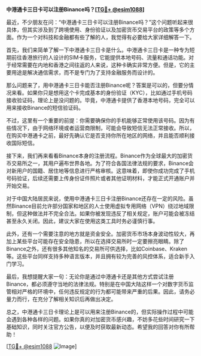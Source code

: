 **中港通卡三日卡可以注册Binance吗？[[TG💪+ @esim1088](https://t.me/s/esim1088)]**

最近，不少朋友在问：“中港通卡三日卡可以注册Binance吗？”这个问题听起来很具体，但其实涉及到了跨境使用、身份验证以及加密货币交易平台的政策等多个方面。作为一个对科技和金融都有些了解的人，我觉得有必要给大家详细解答一下。

首先，我们来简单了解一下中港通卡三日卡是什么。中港通卡三日卡是一种专为短期前往香港旅行的人设计的SIM卡服务，它能提供本地号码、流量和通话功能。对于经常需要在内地和香港之间往返的人来说，这种卡确实非常方便。但是，它的主要用途是解决通信需求，而不是专门为了支持金融服务而设计的。

那么问题来了，用中港通卡三日卡能否注册Binance呢？答案是可以的，但要分情况来看。如果你只是想用这个卡完成基本的身份验证（KYC），比如通过手机号码接收验证码，理论上是没问题的。毕竟，中港通卡提供了香港本地号码，完全可以用来接收Binance的短信验证码。

不过，这里有一个重要的前提：你需要确保你的手机能够正常使用该号码。因为有些情况下，由于网络环境或者运营商限制，可能会导致短信无法正常接收。所以，在购买中港通卡之前，最好先确认它是否支持你所在地区的网络，并且能否顺利接收国际短信。

接下来，我们再来看看Binance本身的注册流程。Binance作为全球最大的加密货币交易所之一，其用户遍布世界各地。为了符合各国法律法规的要求，Binance会对新用户的国籍、居住地等信息进行严格审核。这意味着，即使你成功完成了手机号码验证，后续还需要上传身份证件照片或者其他证明材料，才能正式开通账户并开始交易。

对于中国大陆居民来说，使用中港通卡三日卡注册Binance还存在一定的风险。虽然Binance目前允许部分国家和地区的人士使用虚拟专用网络（VPN）绕过地域限制，但这种做法并不完全合法。如果你被发现违反了相关规定，账户可能会被冻结甚至永久关闭。因此，建议大家在使用这类工具时务必谨慎行事。

此外，还有一个需要注意的地方就是资金安全。加密货币市场本身波动性较大，再加上某些平台可能存在安全隐患，所以在选择交易所时一定要擦亮眼睛。除了Binance之外，还有很多其他知名的交易所可供选择，比如Coinbase、Kraken等。这些平台同样支持多种语言版本，并且拥有较为完善的风控体系，适合新手入门学习。

最后，我想提醒大家一句：无论你是通过中港通卡还是其他方式尝试注册Binance，都必须遵守当地的法律法规。特别是在中国大陆这样一个对数字货币监管相对严格的环境中，任何违反规定的行为都可能带来严重的后果。因此，请务必量力而行，在充分了解相关知识后再做出决定。

总之，中港通卡三日卡理论上是可以用来注册Binance的，但实际操作过程中可能会遇到各种各样的问题。如果你真的对加密货币感兴趣，不妨多花些时间研究一下基础知识，同时关注官方公告，以便及时获取最新动态。希望我的回答对你有所帮助！

[[TG💪+ @esim1088](https://t.me/s/esim1088) ![Image](https://i.postimg.cc/4NQfJmqS/Snipaste-2025-05-13-00-14-12.png)]